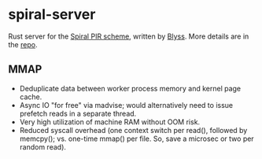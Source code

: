 # spiral-server

Rust server for the [Spiral PIR scheme](https://eprint.iacr.org/2022/368), written by [Blyss](https://blyss.dev). More details are in the [repo](https://github.com/blyssprivacy/sdk).

## MMAP

- Deduplicate data between worker process memory and kernel page cache.
- Async IO "for free" via madvise; would alternatively need to issue prefetch reads in a separate thread.
- Very high utilization of machine RAM without OOM risk.
- Reduced syscall overhead (one context switch per read(), followed by memcpy(); vs. one-time mmap() per file. So, save a microsec or two per random read).